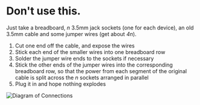 # Don't use this.

Just take a breadboard, *n* 3.5mm jack sockets (one for each device), an old 3.5mm cable and some jumper wires (get about *4n*).

1. Cut one end off the cable, and expose the wires
2. Stick each end of the smaller wires into one breadboard row
3. Solder the jumper wire ends to the sockets if necessary
4. Stick the other ends of the jumper wires into the corresponding breadboard row, so that the power from each segment of the original cable is split across the *n* sockets arranged in parallel
5. Plug it in and hope nothing explodes

![Diagram of Connections](https://user-images.githubusercontent.com/66512356/181673090-6f59a268-54ff-484c-8ab4-84fcc1998a97.jpeg)
